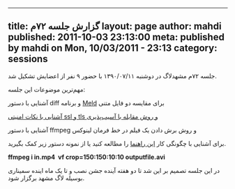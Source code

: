 ----------
title: گزارش جلسه ۷۲م
layout: page
author: mahdi
published: 2011-10-03 23:13:00
meta: published by mahdi on Mon, 10/03/2011 - 23:13
category: sessions
----------


جلسه ۷۲‌م مشهدلاگ در دوشنبه ۱۳۹۰/۰۷/۱۱ با حضور ۹ نفر از اعضایش تشکیل شد.


<!--more-->



مهم‌ترین موضوعات این جلسه:

آشنایی با دستور diff و برنامه [Meld](http://meld.sourceforge.net/index.html)
برای مقایسه دو فایل متنی

[آشنایی با نکات امنیتی ssl و tls و روش مقابله با آسیب‌پذیری
](http://en.wikipedia.org/wiki/Block_cipher_modes_of_operation)

آشنایی با دستور ffmpeg و روش برش دادن یک فیلم در خط فرمان لینوکس

برای آشنایی با چگونگی کار [این راهنما](http://ffmpeg.org/ffmpegdoc.html#SEC74)
را مطالعه کنید یا از نمونه دستور زیر کمک بگیرید.

**ffmpeg i in.mp4  vf crop=150:150:10:10 outputfile.avi**

در این جلسه تصمیم بر این شد تا دو هفته آینده جشن نصب و تا یک ماه اینده سمیناری
بوسیله لاگ مشهد برگزار شود.
